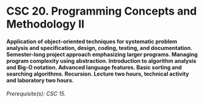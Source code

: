 # CSC 20. Programming Concepts and Methodology II
#### Application of object-oriented techniques for systematic problem analysis and specification, design, coding, testing, and documentation. Semester-long project approach emphasizing larger programs. Managing program complexity using abstraction. Introduction to algorithm analysis and Big-O notation. Advanced language features. Basic sorting and searching algorithms. Recursion. Lecture two hours, technical activity and laboratory two hours. 

*Prerequisite(s): CSC 15.*
